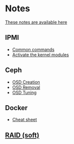 Notes
=====

[These notes are available here](https://henyxia.github.io/notes/)

IPMI
----

* [Common commands](ipmi/basics.md)
* [Activate the kernel modules](ipmi/kernel-module.md)

Ceph
----

* [OSD Creation](ceph/create-osd.md)
* [OSD Removal](ceph/remove-osd.md)
* [OSD Tuning](ceph/tuning-osd.md)

Docker
----

* [Cheat sheet](docker/cheat-sheet.md)

[RAID (soft)](raid/raid.md)
-------------------
